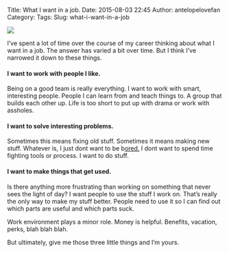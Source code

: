 Title: What I want in a job.
Date: 2015-08-03 22:45
Author: antelopelovefan
Category: 
Tags: 
Slug: what-i-want-in-a-job

<img src="https://d262ilb51hltx0.cloudfront.net/max/2000/1*cIAW2i3rV_uo9UDcx6OtGg.jpeg"  />

I’ve spent a lot of time over the course of my career thinking about what I want in a job. The answer has varied a bit over time. But I think I’ve narrowed it down to these things.

#### I want to work with people I like.

Being on a good team is really everything. I want to work with smart, interesting people. People I can learn from and teach things to. A group that builds each other up. Life is too short to put up with drama or work with assholes.

#### I want to solve interesting problems.

Sometimes this means fixing old stuff. Sometimes it means making new stuff. Whatever is, I just dont want to be b[ored.](http://randsinrepose.com/archives/bored-people-quit/) I dont want to spend time fighting tools or process. I want to do stuff.

#### I want to make things that get used.

Is there anything more frustrating than working on something that never sees the light of day? I want people to use the stuff I work on. That’s really the only way to make my stuff better. People need to use it so I can find out which parts are useful and which parts suck.

Work environment plays a minor role. Money is helpful. Benefits, vacation, perks, blah blah blah.

But ultimately, give me those three little things and I’m yours.


